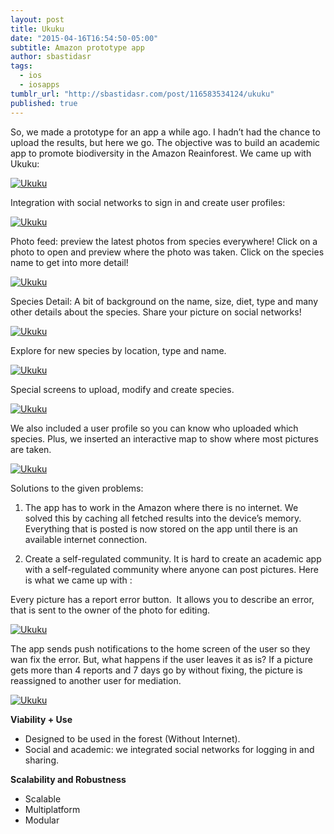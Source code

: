 ```yaml
---
layout: post
title: Ukuku
date: "2015-04-16T16:54:50-05:00"
subtitle: Amazon prototype app
author: sbastidasr
tags:
  - ios
  - iosapps
tumblr_url: "http://sbastidasr.com/post/116583534124/ukuku"
published: true
---
```



So, we made a prototype for an app a while ago. I hadn’t had the chance to upload the results, but here we go. The objective was to build an academic app to promote biodiversity in the Amazon Reainforest. We came up with Ukuku:

<a href="#">
    <img src="{{ site.baseurl }}/img/ukuku/ukuku1.png" alt="Ukuku">
</a>

Integration with social networks to sign in and create user profiles:

<a href="#">
    <img src="{{ site.baseurl }}/img/ukuku/ukuku2.png" alt="Ukuku">
</a>

Photo feed: preview the latest photos from species everywhere! Click on a photo to open and preview where the photo was taken. Click on the species name to get into more detail!

<a href="#">
    <img src="{{ site.baseurl }}/img/ukuku/ukuku3.png" alt="Ukuku">
</a>

Species Detail: A bit of background on the name, size, diet, type and many other details about the species. Share your picture on social networks!

<a href="#">
    <img src="{{ site.baseurl }}/img/ukuku/ukuku4.png" alt="Ukuku">
</a>

Explore for new species by location, type and name.

<a href="#">
    <img src="{{ site.baseurl }}/img/ukuku/ukuku5.png" alt="Ukuku">
</a>

Special screens to upload, modify and create species.

<a href="#">
    <img src="{{ site.baseurl }}/img/ukuku/ukuku7.png" alt="Ukuku">
</a>

We also included a user profile so you can know who uploaded which species. Plus, we inserted an interactive map to show where most pictures are taken.

<a href="#">
    <img src="{{ site.baseurl }}/img/ukuku/ukuku8.png" alt="Ukuku">
</a>

Solutions to the given problems: 

1. The app has to work in the Amazon where there is no internet. We solved this by caching all fetched results into the device’s memory. Everything that is posted is now stored on the app until there is an available internet connection.

2. Create a self-regulated community. It is hard to create an academic app with a self-regulated community where anyone can post pictures. Here is what we came up with :

Every picture has a report error button.  It allows you to describe an error, that is sent to the owner of the photo for editing.

<a href="#">
    <img src="{{ site.baseurl }}/img/ukuku/ukuku9.png" alt="Ukuku">
</a>

The app sends push notifications to the home screen of the user so they wan fix the error. But, what happens if the user leaves it as is? If a picture gets more than 4 reports and 7 days go by without fixing, the picture is reassigned to another user for mediation.

<a href="#">
    <img src="{{ site.baseurl }}/img/ukuku/ukuku10.png" alt="Ukuku">
</a>

**Viability + Use**

* Designed to be used in the forest (Without Internet).
* Social and academic: we integrated social networks for logging in and sharing.

**Scalability and Robustness**

* Scalable
* Multiplatform
* Modular
